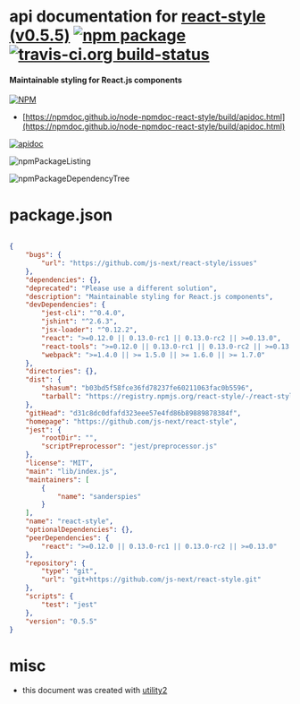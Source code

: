 # api documentation for  [react-style (v0.5.5)](https://github.com/js-next/react-style)  [![npm package](https://img.shields.io/npm/v/npmdoc-react-style.svg?style=flat-square)](https://www.npmjs.org/package/npmdoc-react-style) [![travis-ci.org build-status](https://api.travis-ci.org/npmdoc/node-npmdoc-react-style.svg)](https://travis-ci.org/npmdoc/node-npmdoc-react-style)
#### Maintainable styling for React.js components

[![NPM](https://nodei.co/npm/react-style.png?downloads=true&downloadRank=true&stars=true)](https://www.npmjs.com/package/react-style)

- [https://npmdoc.github.io/node-npmdoc-react-style/build/apidoc.html](https://npmdoc.github.io/node-npmdoc-react-style/build/apidoc.html)

[![apidoc](https://npmdoc.github.io/node-npmdoc-react-style/build/screenCapture.buildCi.browser.%252Ftmp%252Fbuild%252Fapidoc.html.png)](https://npmdoc.github.io/node-npmdoc-react-style/build/apidoc.html)

![npmPackageListing](https://npmdoc.github.io/node-npmdoc-react-style/build/screenCapture.npmPackageListing.svg)

![npmPackageDependencyTree](https://npmdoc.github.io/node-npmdoc-react-style/build/screenCapture.npmPackageDependencyTree.svg)



# package.json

```json

{
    "bugs": {
        "url": "https://github.com/js-next/react-style/issues"
    },
    "dependencies": {},
    "deprecated": "Please use a different solution",
    "description": "Maintainable styling for React.js components",
    "devDependencies": {
        "jest-cli": "^0.4.0",
        "jshint": "^2.6.3",
        "jsx-loader": "^0.12.2",
        "react": ">=0.12.0 || 0.13.0-rc1 || 0.13.0-rc2 || >=0.13.0",
        "react-tools": ">=0.12.0 || 0.13.0-rc1 || 0.13.0-rc2 || >=0.13.0",
        "webpack": ">=1.4.0 || >= 1.5.0 || >= 1.6.0 || >= 1.7.0"
    },
    "directories": {},
    "dist": {
        "shasum": "b03bd5f58fce36fd78237fe60211063fac0b5596",
        "tarball": "https://registry.npmjs.org/react-style/-/react-style-0.5.5.tgz"
    },
    "gitHead": "d31c8dc0dfafd323eee57e4fd86b89889878384f",
    "homepage": "https://github.com/js-next/react-style",
    "jest": {
        "rootDir": "",
        "scriptPreprocessor": "jest/preprocessor.js"
    },
    "license": "MIT",
    "main": "lib/index.js",
    "maintainers": [
        {
            "name": "sanderspies"
        }
    ],
    "name": "react-style",
    "optionalDependencies": {},
    "peerDependencies": {
        "react": ">=0.12.0 || 0.13.0-rc1 || 0.13.0-rc2 || >=0.13.0"
    },
    "repository": {
        "type": "git",
        "url": "git+https://github.com/js-next/react-style.git"
    },
    "scripts": {
        "test": "jest"
    },
    "version": "0.5.5"
}
```



# misc
- this document was created with [utility2](https://github.com/kaizhu256/node-utility2)
